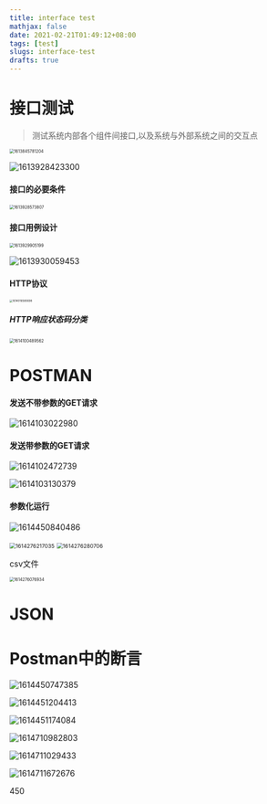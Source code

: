 ```yaml
---
title: interface test
mathjax: false
date: 2021-02-21T01:49:12+08:00
tags: [test]
slugs: interface-test
drafts: true
---
```


# 接口测试

> 测试系统内部各个组件间接口,以及系统与外部系统之间的交互点

<img src="https://cdn.kayleh.top/gh/kayleh/cdn3/Interface-test/1613845781204.png" alt="1613845781204" style="zoom:50%;" />

![1613928423300](https://cdn.kayleh.top/gh/kayleh/cdn3/Interface-test/1613928423300.png)

#### 接口的必要条件

<img src="https://cdn.kayleh.top/gh/kayleh/cdn3/Interface-test/1613928573807.png" alt="1613928573807" style="zoom:50%;" />

#### 接口用例设计

<img src="https://cdn.kayleh.top/gh/kayleh/cdn3/Interface-test/1613929905199.png" alt="1613929905199" style="zoom:50%;" />

![1613930059453](https://cdn.kayleh.top/gh/kayleh/cdn3/Interface-test/1613930059453.png)

#### HTTP协议

<img src="https://cdn.kayleh.top/gh/kayleh/cdn3/Interface-test/1614016580698.png" alt="1614016580698" style="zoom: 33%;" />

##### HTTP响应状态码分类

<img src="https://cdn.kayleh.top/gh/kayleh/cdn3/Interface-test/1614100489562.png" alt="1614100489562" style="zoom:50%;" />

# POSTMAN

#### 发送不带参数的GET请求

![1614103022980](https://cdn.kayleh.top/gh/kayleh/cdn3/Interface-test/1614103022980.png)

#### 发送带参数的GET请求

![1614102472739](https://cdn.kayleh.top/gh/kayleh/cdn3/Interface-test/1614102472739.png)

![1614103130379](https://cdn.kayleh.top/gh/kayleh/cdn3/Interface-test/1614103130379.png)

#### 参数化运行

![1614450840486](https://cdn.kayleh.top/gh/kayleh/cdn3/Interface-test/1614450840486.png)

<img src="https://cdn.kayleh.top/gh/kayleh/cdn3/Interface-test/1614276217035.png" alt="1614276217035" style="zoom: 67%;" />

<img src="https://cdn.kayleh.top/gh/kayleh/cdn3/Interface-test/1614276280706.png" alt="1614276280706" style="zoom:67%;" />

csv文件

<img src="https://cdn.kayleh.top/gh/kayleh/cdn3/Interface-test/1614276076934.png" alt="1614276076934" style="zoom: 50%;" />

# JSON

# Postman中的断言

![1614450747385](https://cdn.kayleh.top/gh/kayleh/cdn3/Interface-test/1614450747385.png)



![1614451204413](https://cdn.kayleh.top/gh/kayleh/cdn3/Interface-test/1614451204413.png)

![1614451174084](https://cdn.kayleh.top/gh/kayleh/cdn3/Interface-test/1614451174084.png)

![1614710982803](https://cdn.kayleh.top/gh/kayleh/cdn3/Interface-test/1614710982803.png)

![1614711029433](https://cdn.kayleh.top/gh/kayleh/cdn3/Interface-test/1614711029433.png)

![1614711672676](https://cdn.kayleh.top/gh/kayleh/cdn3/Interface-test/1614711672676.png)

450
